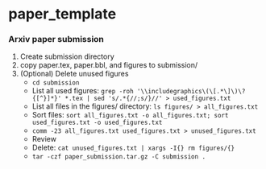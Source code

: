 # paper_template

### Arxiv paper submission
1. Create submission directory
2. copy paper.tex, paper.bbl, and figures to submission/
3. (Optional) Delete unused figures
    - `cd submission`
    - List all used figures: `grep -roh '\\includegraphics\(\[.*\]\)\?{[^}]*}' *.tex | sed 's/.*{//;s/}//' > used_figures.txt`
    - List all files in the figures/ directory: `ls figures/ > all_figures.txt`
    - Sort files: `sort all_figures.txt -o all_figures.txt; sort used_figures.txt -o used_figures.txt`
    - `comm -23 all_figures.txt used_figures.txt > unused_figures.txt`
    - Review
    - Delete: `cat unused_figures.txt | xargs -I{} rm figures/{}`
    - `tar -czf paper_submission.tar.gz -C submission .`